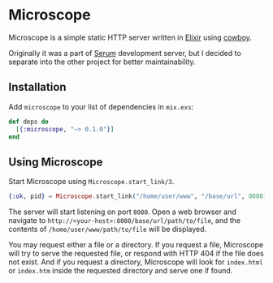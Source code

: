 # Microscope

Microscope is a simple static HTTP server written in [Elixir](http://elixir-lang.org)
using [cowboy](https://hex.pm/packages/cowboy).

Originally it was a part of [Serum](http://dalgona.hontou.moe/Serum) development
server, but I decided to separate into the other project for better
maintainability.

## Installation

Add `microscope` to your list of dependencies in `mix.exs`:

```elixir
def deps do
  [{:microscope, "~> 0.1.0"}]
end
```

## Using Microscope

Start Microscope using `Microscope.start_link/3`.

```elixir
{:ok, pid} = Microscope.start_link("/home/user/www", "/base/url", 8080)
```

The server will start listening on port `8080`. Open a web browser and navigate
to `http://<your-host>:8080/base/url/path/to/file`, and the contents of
`/home/user/www/path/to/file` will be displayed.

You may request either a file or a directory. If you request a file, Microscope
will try to serve the requested file, or respond with HTTP 404 if the file does
not exist. And if you request a directory, Microscope will look for `index.html`
or `index.htm` inside the requested directory and serve one if found.
